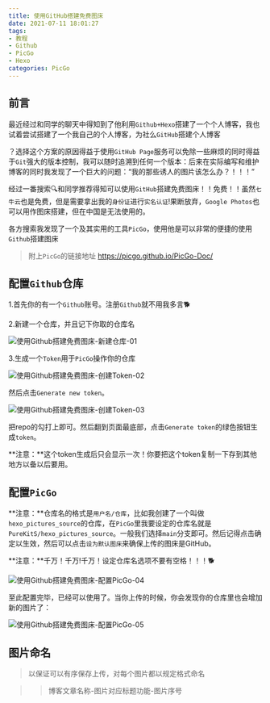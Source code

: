 ```yaml
---
title: 使用GitHub搭建免费图床
date: 2021-07-11 18:01:27
tags: 
- 教程
- Github
- PicGo
- Hexo
categories: PicGo
---
```




## 前言

最近经过和同学的聊天中得知到了他利用`Github+Hexo`搭建了一个个人博客，我也试着尝试搭建了一个我自己的个人博客，为社么`GitHub`搭建个人博客

<!-- more -->

？选择这个方案的原因得益于使用`GitHub Page`服务可以免除一些麻烦的同时得益于`Git`强大的版本控制，我可以随时追溯到任何一个版本：后来在实际编写和维护博客的同时我发现了一个巨大的问题：“我的那些诱人的图片该怎么办？！！！”



经过一番搜索🔍和同学推荐得知可以使用`GitHub`搭建免费图床！！免费！！虽然`七牛云`也是免费，但是需要拿出我的`身份证`进行`实名认证`!果断放弃，`Google Photos`也可以用作图床搭建，但在中国是无法使用的。

各方搜索我发现了一个及其实用的工具`PicGo`，使用他是可以非常的便捷的使用`Github`搭建图床

> 附上`PicGo`的链接地址 https://picgo.github.io/PicGo-Doc/



## 配置`Github`仓库

1.首先你的有一个`Github`账号。注册`Github`就不用我多言🐕



2.新建一个仓库，并且记下你取的仓库名

![使用Github搭建免费图床-新建仓库-01](https://raw.githubusercontent.com/PureKitS/hexo_pictures_source/main/%E4%BD%BF%E7%94%A8Github%E6%90%AD%E5%BB%BA%E5%85%8D%E8%B4%B9%E5%9B%BE%E5%BA%8A-%E6%96%B0%E5%BB%BA%E4%BB%93%E5%BA%93-01.png)

3.生成一个`Token`用于`PicGo`操作你的仓库

![使用Github搭建免费图床-创建Token-02](https://raw.githubusercontent.com/PureKitS/hexo_pictures_source/main/%E4%BD%BF%E7%94%A8Github%E6%90%AD%E5%BB%BA%E5%85%8D%E8%B4%B9%E5%9B%BE%E5%BA%8A-%E5%88%9B%E5%BB%BAToken-02.png)

然后点击`Generate new token`。

![使用Github搭建免费图床-创建Token-03](https://raw.githubusercontent.com/PureKitS/hexo_pictures_source/main/%E4%BD%BF%E7%94%A8Github%E6%90%AD%E5%BB%BA%E5%85%8D%E8%B4%B9%E5%9B%BE%E5%BA%8A-%E5%88%9B%E5%BB%BAToken-03.png)

把repo的勾打上即可。然后翻到页面最底部，点击`Generate token`的绿色按钮生成`token`。

**注意：**这个token生成后只会显示一次！你要把这个token复制一下存到其他地方以备以后要用。



## 配置`PicGo`

**注意：**仓库名的格式是`用户名/仓库`，比如我创建了一个叫做`hexo_pictures_source`的仓库，在`PicGo`里我要设定的仓库名就是`PureKitS/hexo_pictures_source`。一般我们选择`main`分支即可。然后记得点击确定以生效，然后可以点击`设为默认图床`来确保上传的图床是GitHub。

**注意：**千万！千万!千万！设定仓库名选项不要有空格！！！🐕



![使用Github搭建免费图床-配置PicGo-04](https://raw.githubusercontent.com/PureKitS/hexo_pictures_source/main/%E4%BD%BF%E7%94%A8Github%E6%90%AD%E5%BB%BA%E5%85%8D%E8%B4%B9%E5%9B%BE%E5%BA%8A-%E9%85%8D%E7%BD%AEPicGo-04.png)

至此配置完毕，已经可以使用了。当你上传的时候，你会发现你的仓库里也会增加新的图片了：

![使用Github搭建免费图床-配置PicGo-05](https://raw.githubusercontent.com/PureKitS/hexo_pictures_source/main/%E4%BD%BF%E7%94%A8Github%E6%90%AD%E5%BB%BA%E5%85%8D%E8%B4%B9%E5%9B%BE%E5%BA%8A-%E9%85%8D%E7%BD%AEPicGo-05.png)

## 图片命名 

> 以保证可以有序保存上传，对每个图片都以规定格式命名

> >  博客文章名称-图片对应标题功能-图片序号



